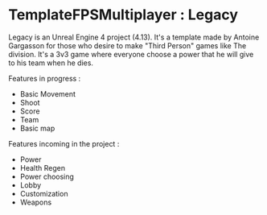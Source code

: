 # TemplateFPSMultiplayer : Legacy

Legacy is an Unreal Engine 4 project (4.13). It's a template made by Antoine Gargasson for those who desire to make "Third Person" games like The division. It's a 3v3 game where everyone choose a power that he will give to his team when he dies.

Features in progress :

  - Basic Movement
  - Shoot
  - Score
  - Team
  - Basic map

Features incoming in the project :

  - Power
  - Health Regen
  - Power choosing
  - Lobby 
  - Customization
  - Weapons
